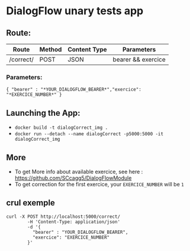 # **DialogFlow** unary tests app

## Route:  
  
Route| Method| Content Type |Parameters|
-----|-------|--------------|----------|
/correct/ | POST | JSON | bearer && exercice|

### Parameters:
```JSONasPerl
{ "bearer" : "*YOUR_DIALOGFLOW_BEARER*","exercice": "*EXERCICE_NUMBER*" } 
```


## Launching the App:  
  

 * `docker build -t dialogCorrect_img .`
 * `docker run --detach --name dialogCorrect -p5000:5000 -it dialogCorrect_img`

## More
* To get More info about available exercice, see here : https://github.com/SCcagg5/DialogFlowModule
* To get correction for the first exercice, your `EXERCICE_NUMBER` will be `1`

## crul exemple
```shell
curl -X POST http://localhost:5000/correct/ 
        -H 'Content-Type: application/json' 
        -d '{ 
          "bearer" : "YOUR_DIALOGFLOW_BEARER", 
          "exercice": "EXERCICE_NUMBER"
        }'
```
